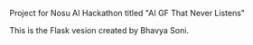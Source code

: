Project for Nosu AI Hackathon titled "AI GF That Never Listens"

This is the Flask vesion created by Bhavya Soni.
